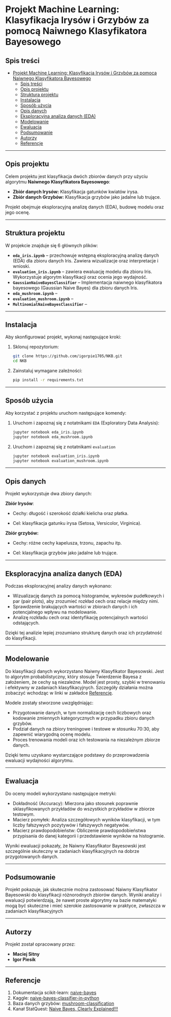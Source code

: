 # Projekt Machine Learning: Klasyfikacja Irysów i Grzybów za pomocą Naiwnego Klasyfikatora Bayesowego

## Spis treści

- [Projekt Machine Learning: Klasyfikacja Irysów i Grzybów za pomocą Naiwnego Klasyfikatora Bayesowego](#projekt-machine-learning-klasyfikacja-irysów-i-grzybów-za-pomocą-naiwnego-klasyfikatora-bayesowego)
  - [Spis treści](#spis-treści)
  - [Opis projektu](#opis-projektu)
  - [Struktura projektu](#struktura-projektu)
  - [Instalacja](#instalacja)
  - [Sposób użycia](#sposób-użycia)
  - [Opis danych](#opis-danych)
  - [Eksploracyjna analiza danych (EDA)](#eksploracyjna-analiza-danych-eda)
  - [Modelowanie](#modelowanie)
  - [Ewaluacja](#ewaluacja)
  - [Podsumowanie](#podsumowanie)
  - [Autorzy](#autorzy)
  - [Referencje](#referencje)

---

## Opis projektu

Celem projektu jest klasyfikacja dwóch zbiorów danych przy użyciu algorytmu **Naiwnego Klasyfikatora Bayesowego**:

- **Zbiór danych Irysów:** Klasyfikacja gatunków kwiatów irysa.
- **Zbiór danych Grzybów:** Klasyfikacja grzybów jako jadalne lub trujące.

Projekt obejmuje eksploracyjną analizę danych (EDA), budowę modelu oraz jego ocenę.

---

## Struktura projektu

W projekcie znajduje się 6 głównych plików:

- **`eda_iris.ipynb`** – przechowuje wstępną eksploracyjną analizę danych (EDA) dla zbioru danych Iris. Zawiera wizualizacje oraz interpretacje i wnioski.
- **`evaluation_iris.ipynb`** – zawiera ewaluację modelu dla zbioru Iris. Wykorzystuje algorytm klasyfikacji oraz ocenia jego wydajność.
- **`GaussianNaiveBayesClassifier`** – Implementacja naiwnego klasyfikatora bayesowego (Gaussian Naive Bayes) dla zbioru danych Iris.
- **`eda_mushroom.ipynb`** –
- **`evaluation_mushroom.ipynb`** –
- **`MultinomialNaiveBayesClassifier`** –

---

## Instalacja

Aby skonfigurować projekt, wykonaj następujące kroki:

1. Sklonuj repozytorium:
   ```bash
   git clone https://github.com/igorpie1705/NKB.git
   cd NKB
   ```
2. Zainstaluj wymagane zależności:

   ```bash
   pip install -r requirements.txt
   ```

---

## Sposób użycia

Aby korzystać z projektu uruchom następujące komendy:

1. Uruchom i zapoznaj się z notatnikami `EDA` (Exploratory Data Analysis):
   ```bash
   jupyter notebook eda_iris.ipynb
   jupyter notebook eda_mushroom.ipynb
   ```
2. Uruchom i zapoznaj się z notatnikami `evaluation`
   ```bash
   jupyter notebook evaluation_iris.ipynb
   jupyter notebook evaluation_mushroom.ipynb
   ```

---

## Opis danych

Projekt wykorzystuje dwa zbiory danych:

**Zbiór Irysów**:

- Cechy: długość i szerokość działki kielicha oraz płatka.

- Cel: klasyfikacja gatunku irysa (Setosa, Versicolor, Virginica).

**Zbiór grzybów:**

- Cechy: różne cechy kapelusza, trzonu, zapachu itp.

- Cel: klasyfikacja grzybów jako jadalne lub trujące.

---

## Eksploracyjna analiza danych (EDA)

Podczas eksploracyjnej analizy danych wykonano:

- Wizualizację danych za pomocą histogramów, wykresów pudełkowych i par (pair plots), aby zrozumieć rozkład cech oraz relacje między nimi.
- Sprawdzenie brakujących wartości w zbiorach danych i ich potencjalnego wpływu na modelowanie.
- Analizę rozkładu cech oraz identyfikację potencjalnych wartości odstających.

Dzięki tej analizie lepiej zrozumiano strukturę danych oraz ich przydatność do klasyfikacji.

---

## Modelowanie

Do klasyfikacji danych wykorzystano Naiwny Klasyfikator Bayesowski. Jest to algorytm probabilistyczny, który stosuje Twierdzenie Bayesa z założeniem, że cechy są niezależne. Model jest prosty, szybki w trenowaniu i efektywny w zadaniach klasyfikacyjnych. Szczegóły działania można zobaczyć wchodząc w linki w zakładce [Referencje](#Referencje).

Modele zostały stworzone uwzględniając:

- Przygotowanie danych, w tym normalizację cech liczbowych oraz kodowanie zmiennych kategorycznych w przypadku zbioru danych grzybów.
- Podział danych na zbiory treningowe i testowe w stosunku 70:30, aby zapewnić wiarygodną ocenę modelu.
- Proces trenowania modeli oraz ich testowania na niezależnym zbiorze danych.

Dzięki temu uzyskano wystarczające podstawy do przeprowadzenia ewaluacji wydajności algorytmu.

---

## Ewaluacja

Do oceny modeli wykorzystano następujące metryki:

- Dokładność (Accuracy): Mierzona jako stosunek poprawnie sklasyfikowanych przykładów do wszystkich przykładów w zbiorze testowym.
- Macierz pomyłek: Analiza szczegółowych wyników klasyfikacji, w tym liczby fałszywych pozytywów i fałszywych negatywów.
- Macierz prawdopodobieństw: Obliczenie prawdopodobieństwa przypisania do danej kategorii i przedstawienie wyników na histogramie.

Wyniki ewaluacji pokazały, że Naiwny Klasyfikator Bayesowski jest szczególnie skuteczny w zadaniach klasyfikacyjnych na dobrze przygotowanych danych.

---

## Podsumowanie

Projekt pokazuje, jak skutecznie można zastosować Naiwny Klasyfikator Bayesowski do klasyfikacji różnorodnych zbiorów danych. Wyniki analizy i ewaluacji potwierdzają, że nawet proste algorytmy na bazie matematyki mogą być skuteczne i mieć szerokie zastosowanie w praktyce, zwłaszcza w zadaniach klasyfikacyjnych

---

## Autorzy

Projekt został opracowany przez:

- **Maciej Sitny**
- **Igor Piesik**

---

## Referencje

1. Dokumentacja scikit-learn: [naive-bayes](https://scikit-learn.org/1.5/modules/naive_bayes.html)
2. Kaggle: [naive-bayes-classifier-in-python](https://www.kaggle.com/code/prashant111/naive-bayes-classifier-in-python)
3. Baza danych grzybów: [mushroom-classification](https://www.kaggle.com/datasets/uciml/mushroom-classification)
4. Kanał StatQuest: [Naive Bayes, Clearly Explained!!!](https://www.youtube.com/watch?v=O2L2Uv9pdDA&ab_channel=StatQuestwithJoshStarmer)
